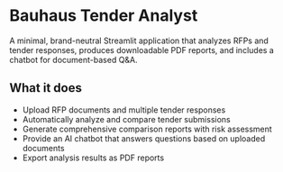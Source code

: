 # Bauhaus Tender Analyst

A minimal, brand-neutral Streamlit application that analyzes RFPs and tender responses, produces downloadable PDF reports, and includes a chatbot for document-based Q&A.

## What it does

- Upload RFP documents and multiple tender responses
- Automatically analyze and compare tender submissions
- Generate comprehensive comparison reports with risk assessment
- Provide an AI chatbot that answers questions based on uploaded documents
- Export analysis results as PDF reports
